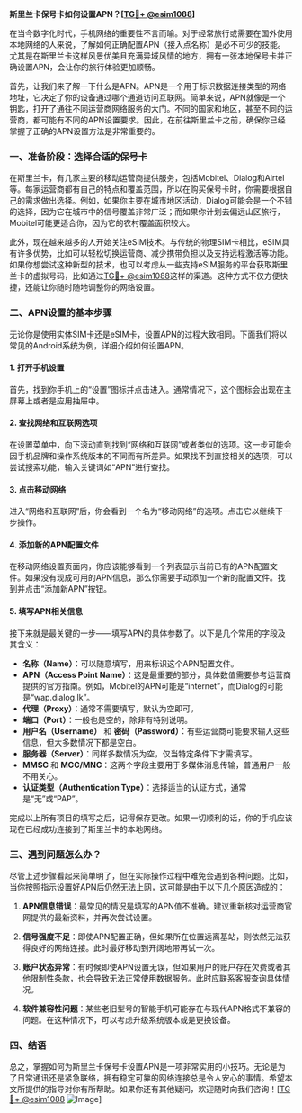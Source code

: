 **斯里兰卡保号卡如何设置APN？[[TG💪+ @esim1088](https://t.me/s/esim1088)]**

在当今数字化时代，手机网络的重要性不言而喻。对于经常旅行或需要在国外使用本地网络的人来说，了解如何正确配置APN（接入点名称）是必不可少的技能。尤其是在斯里兰卡这样风景优美且充满异域风情的地方，拥有一张本地保号卡并正确设置APN，会让你的旅行体验更加顺畅。

首先，让我们来了解一下什么是APN。APN是一个用于标识数据连接类型的网络地址，它决定了你的设备通过哪个通道访问互联网。简单来说，APN就像是一个钥匙，打开了通往不同运营商网络服务的大门。不同的国家和地区，甚至不同的运营商，都可能有不同的APN设置要求。因此，在前往斯里兰卡之前，确保你已经掌握了正确的APN设置方法是非常重要的。

### **一、准备阶段：选择合适的保号卡**

在斯里兰卡，有几家主要的移动运营商提供服务，包括Mobitel、Dialog和Airtel等。每家运营商都有自己的特点和覆盖范围，所以在购买保号卡时，你需要根据自己的需求做出选择。例如，如果你主要在城市地区活动，Dialog可能会是一个不错的选择，因为它在城市中的信号覆盖非常广泛；而如果你计划去偏远山区旅行，Mobitel可能更适合你，因为它的农村覆盖面积较大。

此外，现在越来越多的人开始关注eSIM技术。与传统的物理SIM卡相比，eSIM具有许多优势，比如可以轻松切换运营商、减少携带负担以及支持远程激活等功能。如果你想尝试这种新型的技术，也可以考虑从一些支持eSIM服务的平台获取斯里兰卡的虚拟号码，比如通过[TG💪+ @esim1088](https://t.me/s/esim1088)这样的渠道。这种方式不仅方便快捷，还能让你随时随地调整你的网络设置。

### **二、APN设置的基本步骤**

无论你是使用实体SIM卡还是eSIM卡，设置APN的过程大致相同。下面我们将以常见的Android系统为例，详细介绍如何设置APN。

#### **1. 打开手机设置**
首先，找到你手机上的“设置”图标并点击进入。通常情况下，这个图标会出现在主屏幕上或者是应用抽屉中。

#### **2. 查找网络和互联网选项**
在设置菜单中，向下滚动直到找到“网络和互联网”或者类似的选项。这一步可能会因手机品牌和操作系统版本的不同而有所差异。如果找不到直接相关的选项，可以尝试搜索功能，输入关键词如“APN”进行查找。

#### **3. 点击移动网络**
进入“网络和互联网”后，你会看到一个名为“移动网络”的选项。点击它以继续下一步操作。

#### **4. 添加新的APN配置文件**
在移动网络设置页面内，你应该能够看到一个列表显示当前已有的APN配置文件。如果没有现成可用的APN信息，那么你需要手动添加一个新的配置文件。找到并点击“添加新APN”按钮。

#### **5. 填写APN相关信息**
接下来就是最关键的一步——填写APN的具体参数了。以下是几个常用的字段及其含义：

- **名称（Name）**：可以随意填写，用来标识这个APN配置文件。
- **APN（Access Point Name）**：这是最重要的部分，具体数值需要参考运营商提供的官方指南。例如，Mobitel的APN可能是“internet”，而Dialog的可能是“wap.dialog.lk”。
- **代理（Proxy）**：通常不需要填写，默认为空即可。
- **端口（Port）**：一般也是空的，除非有特别说明。
- **用户名（Username）** 和 **密码（Password）**：有些运营商可能要求输入这些信息，但大多数情况下都是空白。
- **服务器（Server）**：同样多数情况为空，仅当特定条件下才需填写。
- **MMSC** 和 **MCC/MNC**：这两个字段主要用于多媒体消息传输，普通用户一般不用关心。
- **认证类型（Authentication Type）**：选择适当的认证方式，通常是“无”或“PAP”。

完成以上所有项目的填写之后，记得保存更改。如果一切顺利的话，你的手机应该现在已经成功连接到了斯里兰卡的本地网络。

### **三、遇到问题怎么办？**

尽管上述步骤看起来简单明了，但在实际操作过程中难免会遇到各种问题。比如，当你按照指示设置好APN后仍然无法上网，这可能是由于以下几个原因造成的：

1. **APN信息错误**：最常见的情况是填写的APN值不准确。建议重新核对运营商官网提供的最新资料，并再次尝试设置。
   
2. **信号强度不足**：即使APN配置正确，但如果所在位置远离基站，则依然无法获得良好的网络连接。此时最好移动到开阔地带再试一次。

3. **账户状态异常**：有时候即使APN设置无误，但如果用户的账户存在欠费或者其他限制性条款，也会导致无法正常使用数据服务。此时应联系客服查询具体情况。

4. **软件兼容性问题**：某些老旧型号的智能手机可能存在与现代APN格式不兼容的问题。在这种情况下，可以考虑升级系统版本或是更换设备。

### **四、结语**

总之，掌握如何为斯里兰卡保号卡设置APN是一项非常实用的小技巧。无论是为了日常通讯还是紧急联络，拥有稳定可靠的网络连接总是令人安心的事情。希望本文所提供的指导对你有所帮助。如果你还有其他疑问，欢迎随时向我们咨询！[[TG💪+ @esim1088](https://t.me/s/esim1088) ![Image](https://i.postimg.cc/4NQfJmqS/Snipaste-2025-05-13-00-14-12.png)]